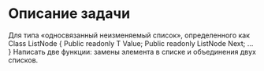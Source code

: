﻿# Описание задачи
Для типа «односвязанный неизменяемый список», определенного как
  Class ListNode<T> {
      Public readonly T Value;
      Public readonly ListNode<T> Next;
      …
  }
Написать две функции: замены элемента в списке и объединения двух списков.
